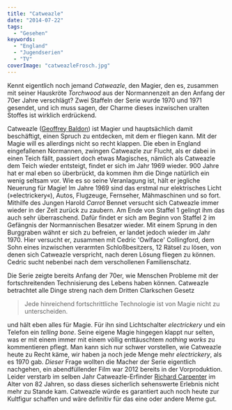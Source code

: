 ```yaml
---
title: "Catweazle"
date: "2014-07-22"
tags:
  - "Gesehen"
keywords:
  - "England"
  - "Jugendserien"
  - "TV"
coverImage: "catweazleFrosch.jpg"
---
```


Kennt eigentlich noch jemand _Catweazle_, den Magier, den es, zusammen mit seiner Hauskröte _Torchwood_ aus der Normannenzeit an den Anfang der 70er Jahre verschlägt? Zwei Staffeln der Serie wurde 1970 und 1971 gesendet, und ich muss sagen, der Charme dieses inzwischen uralten Stoffes ist wirklich erdrückend.

Catweazle ([Geoffrey Baldon](http://en.wikipedia.org/wiki/Geoffrey_Bayldon)) ist Magier und hauptsächlich damit beschäftigt, einen Spruch zu entdecken, mit dem er fliegen kann. Mit der Magie will es allerdings nicht so recht klappen. Die eben in England eingefallenen Normannen, zwingen Catweazle zur Flucht, als er dabei in einen Teich fällt, passiert doch etwas Magisches, nämlich als Catweazle dem Teich wieder entsteigt, findet er sich im Jahr 1969 wieder. 900 Jahre hat er mal eben so überbrückt, da kommen ihm die Dinge natürlich ein wenig seltsam vor. Wie es so seine Veranlagung ist, hält er jegliche Neuerung für Magie! Im Jahre 1969 sind das erstmal nur elektrisches Licht (»electrickery«), Autos, Flugzeuge, Fernseher, Mähmaschinen und so fort. Mithilfe des Jungen Harold _Carrot_ Bennet versucht sich Catweazle immer wieder in der Zeit zurück zu zaubern. Am Ende von Staffel 1 gelingt ihm das auch sehr überraschend. Dafür findet er sich am Beginn von Staffel 2 im Gefängnis der Normannischen Besatzer wieder. Mit einem Sprung in den Burggraben wähnt er sich zu befreien, er landet jedoch wieder im Jahr 1970. Hier versucht er, zusammen mit Cedric 'Owlface' Collingford, dem Sohn eines inzwischen verarmten Schloßbesitzers, 12 Rätsel zu lösen, von denen sich Catweazle verspricht, nach deren Lösung fliegen zu können. Cedric sucht nebenbei nach dem verschollenen Familienschatz.

Die Serie zeigte bereits Anfang der 70er, wie Menschen Probleme mit der fortschreitenden Technisierung des Lebens haben können. Catweazle betrachtet alle Dinge streng nach dem Dritten Clarkschen Gesetz

> Jede hinreichend fortschrittliche Technologie ist von Magie nicht zu unterscheiden.

und hält eben alles für Magie. Für ihn sind Lichtschalter _electrickery_ und ein Telefon ein _telling bone_. Seine eigene Magie hingegen klappt nur selten, was er mit einem immer mit einem völlig enttäuschtem _nothing works_ zu kommentieren pflegt. Man kann sich nur schwer vorstellen, wie Catweazle heute zu Recht käme, wir haben ja noch jede Menge mehr _electrickery_, als es 1970 gab. _Dieser_ Frage wollten die Macher der Serie eigentlich nachgehen, ein abendfüllender Film war 2012 bereits in der Vorproduktion. Leider verstarb im selben Jahr Catweazle-Erfinder [Richard Carpenter](http://en.wikipedia.org/wiki/Richard_Carpenter_(screenwriter)) im Alter von 82 Jahren, so dass dieses sicherlich sehenswerte Erlebnis nicht mehr zu Stande kam. Catweazle würde es garantiert auch noch heute zur Kultfigur schaffen und wäre definitiv für das eine oder andere Meme gut.
